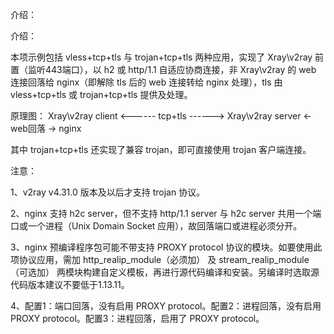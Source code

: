 介绍：

介绍：

本项示例包括 vless+tcp+tls 与 trojan+tcp+tls 两种应用，实现了 Xray\v2ray 前置（监听443端口），以 h2 或 http/1.1 自适应协商连接，非 Xray\v2ray 的 web 连接回落给 nginx（即解除 tls 后的 web 连接转给 nginx 处理），tls 由 vless+tcp+tls 或 trojan+tcp+tls 提供及处理。

原理图： Xray\v2ray client <------ tcp+tls ------> Xray\v2ray server <- web回落 -> nginx

其中 trojan+tcp+tls 还实现了兼容 trojan，即可直接使用 trojan 客户端连接。

注意：

1、v2ray v4.31.0 版本及以后才支持 trojan 协议。

2、nginx 支持 h2c server，但不支持 http/1.1 server 与 h2c server 共用一个端口或一个进程（Unix Domain Socket 应用），故回落端口或进程必须分开。

3、nginx 预编译程序包可能不带支持 PROXY protocol 协议的模块。如要使用此项协议应用，需加 http_realip_module（必须加） 及 stream_realip_module（可选加） 两模块构建自定义模板，再进行源代码编译和安装。另编译时选取源代码版本建议不要低于1.13.11。

4、配置1：端口回落，没有启用 PROXY protocol。配置2：进程回落，没有启用 PROXY protocol。配置3：进程回落，启用了 PROXY protocol。
